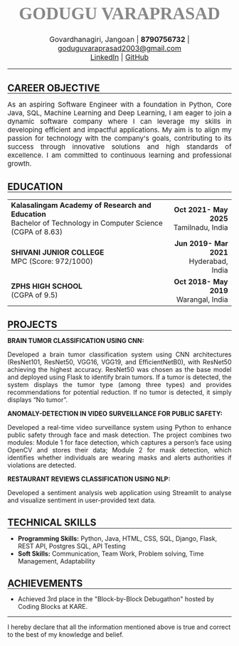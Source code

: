 <!-- Centered Name -->
<h1 align="center" style="font-size:2.8em; font-family:serif; color:#888;">GODUGU VARAPRASAD</h1>

<!-- Centered Contact Details -->
<p align="center" style="font-size:1.15em;">
  Govardhanagiri, Jangoan |
  <b>8790756732</b> |
  <a href="mailto:goduguvaraprasad2003@gmail.com">goduguvaraprasad2003@gmail.com</a><br>
  <a href="https://www.linkedin.com/in/varaprasad-godugu-512574241/">LinkedIn</a> |
  <a href="https://github.com/varaprasad1301">GitHub</a>
</p>

<hr>

<!-- Section: Career Objective -->
<h2><b>CAREER OBJECTIVE</b></h2>
<hr style="margin-top:-18px;">
<p align="justify" style="font-size:1.08em;">
As an aspiring Software Engineer with a foundation in Python, Core Java, SQL, Machine Learning and Deep Learning, I am eager to join a dynamic software company where I can leverage my skills in developing efficient and impactful applications. My aim is to align my passion for technology with the company's goals, contributing to its success through innovative solutions and high standards of excellence. I am committed to continuous learning and professional growth.
</p>

<!-- Section: Education -->
<h2><b>EDUCATION</b></h2>
<hr style="margin-top:-18px;">
<table width="100%">
  <tr>
    <td width="72%"><b>Kalasalingam Academy of Research and Education</b><br>Bachelor of Technology in Computer Science (CGPA of 8.63)</td>
    <td align="right"><b>Oct 2021- May 2025</b><br>Tamilnadu, India</td>
  </tr>
  <tr>
    <td width="72%"><b>SHIVANI JUNIOR COLLEGE</b><br>MPC (Score: 972/1000)</td>
    <td align="right"><b>Jun 2019- Mar 2021</b><br>Hyderabad, India</td>
  </tr>
  <tr>
    <td width="72%"><b>ZPHS HIGH SCHOOL</b><br>(CGPA of 9.5)</td>
    <td align="right"><b>Oct 2018- May 2019</b><br>Warangal, India</td>
  </tr>
</table>

<!-- Section: Projects -->
<h2><b>PROJECTS</b></h2>
<hr style="margin-top:-18px;">
<b>BRAIN TUMOR CLASSIFICATION USING CNN:</b>
<p align="justify">
Developed a brain tumor classification system using CNN architectures (ResNet101, ResNet50, VGG16, VGG19, and EfficientNetB0), with ResNet50 achieving the highest accuracy. ResNet50 was chosen as the base model and deployed using Flask to identify brain tumors. If a tumor is detected, the system displays the tumor type (among three types) and provides recommendations for potential reduction. If no tumor is detected, it simply displays “No tumor”.
</p>
<b>ANOMALY-DETECTION IN VIDEO SURVEILLANCE FOR PUBLIC SAFETY:</b>
<p align="justify">
Developed a real-time video surveillance system using Python to enhance public safety through face and mask detection. The project combines two modules: Module 1 for face detection, which captures a person’s face using OpenCV and stores their data; Module 2 for mask detection, which identifies whether individuals are wearing masks and alerts authorities if violations are detected.
</p>
<b>RESTAURANT REVIEWS CLASSIFICATION USING NLP:</b>
<p align="justify">
Developed a sentiment analysis web application using Streamlit to analyse and visualize sentiment in user-provided text data.
</p>

<!-- Section: Technical Skills -->
<h2><b>TECHNICAL SKILLS</b></h2>
<hr style="margin-top:-18px;">
<ul>
  <li><b>Programming Skills:</b> Python, Java, HTML, CSS, SQL, Django, Flask, REST API, Postgres SQL, API Testing</li>
  <li><b>Soft Skills:</b> Communication, Team Work, Problem solving, Time Management, Adaptability</li>
</ul>

<!-- Section: Achievements -->
<h2><b>ACHIEVEMENTS</b></h2>
<hr style="margin-top:-18px;">
<ul>
  <li>Achieved 3rd place in the "Block-by-Block Debugathon" hosted by Coding Blocks at KARE.</li>
</ul>

<hr>

<p style="font-size:1em;">
I hereby declare that all the information mentioned above is true and correct to the best of my knowledge and belief.
</p>
